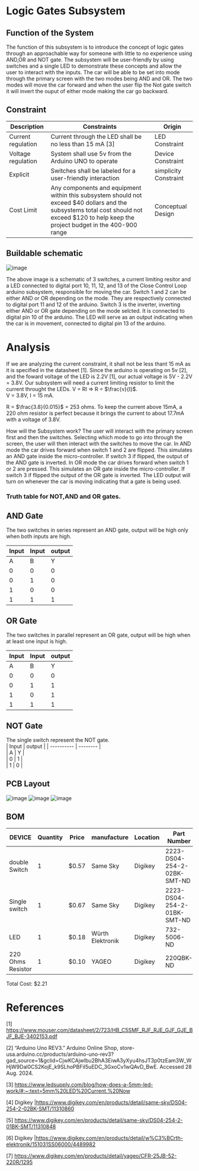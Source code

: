 # Logic Gates Subsystem

##  Function of the System
The function of this subsystem is to introduce the concept of logic gates through an approachable way for someone with little to no experience using AND,OR and NOT gate. The subsystem will be user-friendly by using switches and a single LED to demonstrate these concepts and allow the user to interact with the inputs. The car will be able to be set into mode through the primary screen with the two modes being AND and OR. The two modes will move the car forward and when the user flip the Not gate switch it will invert the ouput of either mode making the car go backward.


## Constraint

| Description | Constraints                                                   | Origin            |
| --- | --------------------------------------------------------------------- | -----------------|
| Current regulation | Current through the LED shall be no less than 15 mA [3] | LED Constraint |
| Voltage regulation | System shall use 5v from the Arduino UNO to operate | Device Constraint |
|  Explicit  | Switches shall be labeled for a user-friendly interaction  | simplicity Constraint|
| Cost Limit  |Any components and equipment within this subsystem should not exceed $40 dollars and the subsystems total cost should not exceed $120 to help keep the project budget in the 400-900 range| Conceptual Design|

## Buildable schematic
![image](https://github.com/user-attachments/assets/51ad26e2-d074-4c35-a2c9-f11e91a238be)






The above image is a schematic of 3 switches, a current limiting resitor and a LED connected to digital port 10, 11, 12, and 13 of the Close Control Loop arduino subsystem, responsible for moving the car. Switch 1 and 2 can be either AND or OR depending on the mode. They are respectively connected to digital port 11 and 12 of the arduino. Switch 3 is the inverter, inverting either AND or OR gate depending on the mode selcted. It is connected to digital pin 10 of the arduino. The LED will serve as an output indicating when the car is in movement, connected to digital pin 13 of the arduino.


# Analysis
If we are analyzing the current constraint, it shall not be less thant 15 mA as it is specified in the datasheet [1]. Since the arduino is operating on 5v [2], and the foward voltage of the LED is 2.2V [1], our actual voltage is 5V - 2.2V = 3.8V. Our subsystem will need a current limiting resistor to limit the current throught the LEDs. V = RI => R = $\frac{v}{I}$.     
V = 3.8V, I = 15 mA.   

R = $\frac{3.8}{0.015}$ = 253 ohms. To keep the current above 15mA, a 220 ohm resistor is perfect because it brings the current to about 17.7mA with a voltage of 3.8V.

How will the Subsystem work? 
The user will interact with the primary screen first and then the switches. Selecting which mode to go into through the screen, the user will then interact with the switches to move the car. In AND mode the car drives forward when switch 1 and 2 are flipped. This simulates an AND gate inside the micro-controller. If switch 3 if flipped, the output of the AND gate is inverted. In OR mode the car drives forward when switch 1 or 2 are pressed. This simulates an OR gate inside the micro-controller. If switch 3 if flipped the output of the OR gate is inverted. The LED output will turn on whenever the car is moving indicating that a gate is being used. 



### Truth table for NOT,AND and OR gates.

## AND Gate
The two switches in series represent an AND gate, output will be high only when both inputs are high.

| Input   | Input    | output   | 
| ------- | -------- | ---------|
| A       | B        | Y        |             
| 0       | 0        | 0        |
| 0       | 1        | 0        | 
| 1       | 0        | 0        | 
| 1       | 1        | 1        | 

## OR Gate

The two switches in parallel represent an OR gate, output will be high when at least one input is high.  

| Input   |   Input  | output   | 
| --------|----------| -------- |  
| A       | B        | Y        |             
| 0       | 0        | 0        |
| 0       | 1        | 1        | 
| 1       | 0        | 1        | 
| 1       | 1        | 1        | 

## NOT Gate

 The single switch represent the NOT gate.  
| Input      |  output  | 
| ---------- | -------- |  
| A          | Y        |            
| 0          | 1        |            
| 1          | 0        |

## PCB Layout
![image](https://github.com/user-attachments/assets/3f45ed0d-a5c9-421b-a379-0d246bbc472f)
![image](https://github.com/user-attachments/assets/9594b8c4-4765-4cfc-bac9-cb0a07af2a6f)
![image](https://github.com/user-attachments/assets/7bfb2ec6-5f4d-459d-a661-68dbb1f99cda)


## BOM
| DEVICE                | Quantity | Price | manufacture | Location |        Part Number|
| --------------------- | -------- | -------------- | ----------- | -------|------- |
| double Switch         | 1       | $0.57         | Same Sky     | Digikey |2223-DS04-254-2-02BK-SMT-ND  |
| Single switch         |  1       |$0.67            |Same Sky             | Digikey | 2223-DS04-254-2-01BK-SMT-ND     |
| LED                   | 1      | $0.18          | 	Würth Elektronik      | Digikey |732-5006-ND|
| 220 Ohms Resistor     | 1        | $0.10          | YAGEO     |  Digikey  |220QBK-ND|
 
 
 Total Cost: $2.21


# References
[1] https://www.mouser.com/datasheet/2/723/HB_C5SMF_RJF_RJE_GJF_GJE_BJF_BJE-3402153.pdf

[2]  “Arduino Uno REV3.” Arduino Online Shop, store-usa.arduino.cc/products/arduino-uno-rev3?gad_source=1&gclid=CjwKCAjwlbu2BhA3EiwA3yXyu4hsJT3p0tzEam3W_WHjW9Dal0CS2KojE_k9SLhoPBFiI5uEDC_3GxoCv1wQAvD_BwE. Accessed 28 Aug. 2024.

[3] https://www.ledsupply.com/blog/how-does-a-5mm-led-work/#:~:text=5mm%20LED%20Current.%20Now

[4] Digikey |https://www.digikey.com/en/products/detail/same-sky/DS04-254-2-02BK-SMT/11310860

[5] https://www.digikey.com/en/products/detail/same-sky/DS04-254-2-01BK-SMT/11310848

[6] Digikey |https://www.digikey.com/en/products/detail/w%C3%BCrth-elektronik/151031SS06000/4489982

[7] https://www.digikey.com/en/products/detail/yageo/CFR-25JB-52-220R/1295



